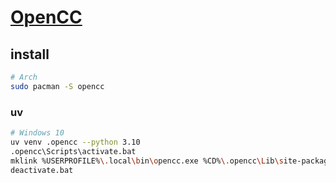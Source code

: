# [OpenCC](https://github.com/BYVoid/OpenCC)

## install

```sh
# Arch
sudo pacman -S opencc
```

### uv

```sh
# Windows 10
uv venv .opencc --python 3.10
.opencc\Scripts\activate.bat
mklink %USERPROFILE%\.local\bin\opencc.exe %CD%\.opencc\Lib\site-packages\opencc\clib\bin\opencc.exe
deactivate.bat
```
